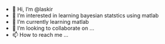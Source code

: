 - 👋 Hi, I’m @laskir
- 👀 I’m interested in learning bayesian statstics using matlab
- 🌱 I’m currently learning matlab
- 💞️ I’m looking to collaborate on ...
- 📫 How to reach me ...

<!---
laskir/laskir is a ✨ special ✨ repository because its `README.md` (this file) appears on your GitHub profile.
You can click the Preview link to take a look at your changes.
--->
